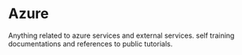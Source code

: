 # Azure
Anything related to azure services and external services. self training documentations and references to public tutorials.
